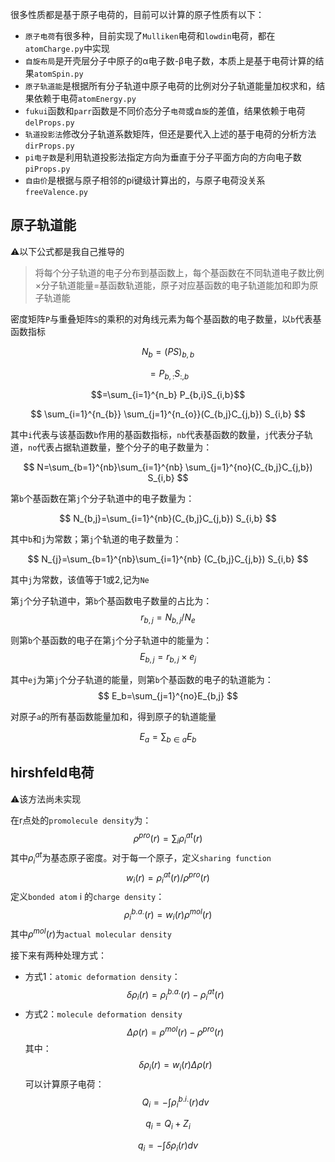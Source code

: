 很多性质都是基于原子电荷的，目前可以计算的原子性质有以下：
- `原子电荷`有很多种，目前实现了`Mulliken`电荷和`lowdin`电荷，都在`atomCharge.py`中实现
- `自旋布局`是开壳层分子中原子的α电子数-β电子数，本质上是基于电荷计算的结果`atomSpin.py`
- `原子轨道能`是根据所有分子轨道中原子电荷的比例对分子轨道能量加权求和，结果依赖于电荷`atomEnergy.py`
- `fukui`函数和`parr`函数是不同价态分子`电荷`或`自旋`的差值，结果依赖于电荷`delProps.py`
- `轨道投影法`修改分子轨道系数矩阵，但还是要代入上述的基于电荷的分析方法`dirProps.py`
- `pi电子数`是利用轨道投影法指定方向为垂直于分子平面方向的方向电子数`piProps.py`
- `自由价`是根据与原子相邻的pi键级计算出的，与原子电荷没关系`freeValence.py`

## 原子轨道能
⚠以下公式都是我自己推导的
> 将每个分子轨道的电子分布到基函数上，每个基函数在不同轨道电子数比例×分子轨道能量=基函数轨道能，原子对应基函数的电子轨道能加和即为原子轨道能

密度矩阵`P`与重叠矩阵`S`的乘积的对角线元素为每个基函数的电子数量，以`b`代表基函数指标

$$N_b=(PS)_{b,b}$$

$$=P_{b,:}S_{:,b}$$

$$=\sum_{i=1}^{n_b} P_{b,i}S_{i,b}$$

$$
\sum_{i=1}^{n_{b}} \sum_{j=1}^{n_{o}}(C_{b,j}C_{j,b}) S_{i,b}
$$

其中`i`代表与该基函数`b`作用的基函数指标，`nb`代表基函数的数量，`j`代表分子轨道，`no`代表占据轨道数量，整个分子的电子数量为：

$$
N=\sum_{b=1}^{nb}\sum_{i=1}^{nb} \sum_{j=1}^{no}(C_{b,j}C_{j,b}) S_{i,b}
$$

第`b`个基函数在第`j`个分子轨道中的电子数量为：

$$
N_{b,j}=\sum_{i=1}^{nb}(C_{b,j}C_{j,b}) S_{i,b}
$$

其中`b`和`j`为常数；第`j`个轨道的电子数量为：

$$
N_{j}=\sum_{b=1}^{nb}\sum_{i=1}^{nb} (C_{b,j}C_{j,b}) S_{i,b}
$$

其中`j`为常数，该值等于1或2,记为`Ne`

第`j`个分子轨道中，第`b`个基函数电子数量的占比为：
$$
r_{b,j}=N_{b,j}/N_{e}
$$

则第`b`个基函数的电子在第`j`个分子轨道中的能量为：
$$
E_{b,j}=r_{b,j}\times e_j
$$

其中`ej`为第`j`个分子轨道的能量，则第`b`个基函数的电子的轨道能为：
$$
E_b=\sum_{j=1}^{no}E_{b,j}
$$

对原子`a`的所有基函数能量加和，得到原子的轨道能量

$$
E_a=\sum_{b∈a}E_b
$$

## hirshfeld电荷
⚠该方法尚未实现

在r点处的`promolecule density`为：
$$
\rho ^{pro}(r)=\sum_{i}\rho _i^{at}(r)
$$
其中$\rho _i^{at}$为基态原子密度。对于每一个原子，定义`sharing function`
$$
w_i(r)=\rho _i^{at}(r)/\rho ^{pro}(r)
$$
定义`bonded atom` i 的`charge density`：
$$
\rho _i^{b.a.}(r)=w_i(r)\rho ^{mol}(r)
$$
其中$\rho ^{mol}(r)$为`actual molecular density`

接下来有两种处理方式：
- 方式1：`atomic deformation density`：
$$
\delta \rho _i(r) =\rho _i^{b.a.}(r)-\rho _i^{at}(r)
$$
- 方式2：`molecule deformation density`
$$
\Delta  \rho (r) =\rho ^{mol}(r)-\rho ^{pro}(r)
$$
其中：
$$
\delta \rho_i (r) =w_i(r)\Delta \rho (r)
$$
可以计算原子电荷：
$$Q_i=-\int \rho _i^{b.i.}(r)dv$$

$$q_i=Q_i+Z_i$$

$$q_i=-\int \delta \rho _i(r)dv$$